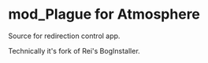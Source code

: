 # mod_Plague for Atmosphere
Source for redirection control app.

Technically it's fork of Rei's BogInstaller.